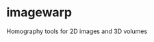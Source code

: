 # imagewarp
Homography tools for 2D images and 3D volumes

<!-- image is from here: https://www.researchgate.net/figure/Examples-of-all-the-affine-transformations-for-a-simple-geometric-shape_fig1_251509419-->